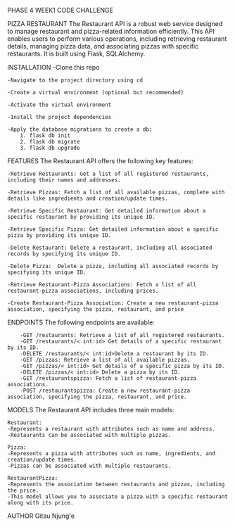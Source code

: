 PHASE 4 WEEK1 CODE CHALLENGE

PIZZA RESTAURANT
    The Restaurant API is a robust web service designed to manage restaurant and pizza-related information efficiently.
    This API enables users to perform various operations, including retrieving restaurant details, managing pizza data, and associating pizzas with specific restaurants. 
    It is built using Flask, SQLAlchemy.

INSTALLATION
    -Clone this repo

    -Navigate to the project directory using cd

    -Create a virtual environment (optional but recommended)

    -Activate the virtual environment

    -Install the project dependencies

    -Apply the database migrations to create a db: 
        1. flask db init 
        2. flask db migrate 
        3. flask db upgrade

FEATURES
    The Restaurant API offers the following key features:

    -Retrieve Restaurants: Get a list of all registered restaurants, including their names and addresses.

    -Retrieve Pizzas: Fetch a list of all available pizzas, complete with details like ingredients and creation/update times.

    -Retrieve Specific Restaurant: Get detailed information about a specific restaurant by providing its unique ID.

    -Retrieve Specific Pizza: Get detailed information about a specific pizza by providing its unique ID.

    -Delete Restaurant: Delete a restaurant, including all associated records by specifying its unique ID.

    -Delete Pizza:  Delete a pizza, including all associated records by specifying its unique ID.

    -Retrieve Restaurant-Pizza Associations: Fetch a list of all restaurant-pizza associations, including prices.

    -Create Restaurant-Pizza Association: Create a new restaurant-pizza association, specifying the pizza, restaurant, and price

ENDPOINTS
    The following endpoints are available:

        -GET /restaurants: Retrieve a list of all registered restaurants.
        -GET /restaurants/< int:id> Get details of a specific restaurant by its ID.
        -DELETE /restaurants/< int:id>Delete a restaurant by its ID.
        -GET /pizzas: Retrieve a list of all available pizzas.
        -GET /pizzas/< int:id> Get details of a specific pizza by its ID.
        -DELETE /pizzas/< int:id> Delete a pizza by its ID.
        -GET /restaurantspizza: Fetch a list of restaurant-pizza associations.
        -POST /restaurantspizza: Create a new restaurant-pizza association, specifying the pizza, restaurant, and price.
 

MODELS
    The Restaurant API includes three main models:

    Restaurant: 
    -Represents a restaurant with attributes such as name and address. 
    -Restaurants can be associated with multiple pizzas.

    Pizza: 
    -Represents a pizza with attributes such as name, ingredients, and creation/update times. 
    -Pizzas can be associated with multiple restaurants.

    RestaurantPizza: 
    -Represents the association between restaurants and pizzas, including the price. 
    -This model allows you to associate a pizza with a specific restaurant along with its price.


AUTHOR
Gitau Njung'e 

